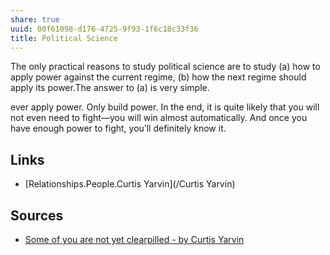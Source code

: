 ```yaml
---
share: true
uuid: 00f61098-d176-4725-9f93-1f6c18c33f36
title: Political Science
---
```

The only practical reasons to study political science are to study (a) how to apply power against the current regime, (b) how the next regime should apply its power.The answer to (a) is very simple. 

ever apply power. Only build power. In the end, it is quite likely that you will not even need to fight—you will win almost automatically. And once you have enough power to fight, you’ll definitely know it. 

## Links

* [Relationships.People.Curtis Yarvin](/Curtis Yarvin)

## Sources

* [Some of you are not yet clearpilled - by Curtis Yarvin](https://graymirror.substack.com/p/some-of-you-are-not-yet-clearpilled)